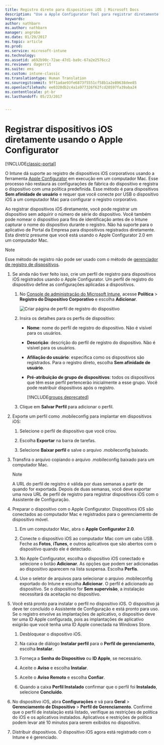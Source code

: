 ```yaml
---
title: Registro direto para dispositivos iOS | Microsoft Docs
description: "Use a Apple Configurator Tool para registrar diretamente dispositivos iOS corporativos com uma política predefinida conectando-os por USB a um computador Mac."
keywords: 
author: nathbarn
ms.author: nathbarn
manager: angrobe
ms.date: 01/29/2017
ms.topic: article
ms.prod: 
ms.service: microsoft-intune
ms.technology: 
ms.assetid: a692b90c-72ae-47d1-ba9c-67a2e2576cc2
ms.reviewer: dagerrit
ms.suite: ems
ms.custom: intune-classic
ms.translationtype: Human Translation
ms.sourcegitcommit: 9ff1adae93fe6873f5551cf58b1a2e89638dee85
ms.openlocfilehash: ee0320db2c4a1a977326f62fcd20597fa39aba24
ms.contentlocale: pt-br
ms.lasthandoff: 05/23/2017


---
```


# <a name="directly-enroll-ios-devices-by-using-apple-configurator"></a>Registrar dispositivos iOS diretamente usando o Apple Configurator

[!INCLUDE[classic-portal](../includes/classic-portal.md)]

O Intune dá suporte ao registro de dispositivos iOS corporativos usando a ferramenta [Apple Configurator](http://go.microsoft.com/fwlink/?LinkId=518017) em execução em um computador Mac. Esse processo não restaura as configurações de fábrica do dispositivo e registra o dispositivo com uma política predefinida. Esse método é para dispositivos **Sem afinidade de usuário** e requer que você conecte por USB o dispositivo iOS a um computador Mac para configurar o registro corporativo.

Ao registrar dispositivos iOS diretamente, você pode registrar um dispositivo sem adquirir o número de série do dispositivo. Você também pode nomear o dispositivo para fins de identificação antes de o Intune capturar o nome do dispositivo durante o registro. Não há suporte para o aplicativo de Portal da Empresa para dispositivos registrados diretamente. Esta diretriz presume que você está usando o Apple Configurator 2.0 em um computador Mac.

>[!NOTE]
>Esse método de registro não pode ser usado com o método de [gerenciador de registro de dispositivos](enroll-corporate-owned-devices-with-the-device-enrollment-manager-in-microsoft-intune.md).

1.  Se ainda não tiver feito isso, crie um perfil de registro para dispositivos iOS registrados usando o Apple Configurator. Um perfil de registro do dispositivo define as configurações aplicadas a dispositivos.

    1.  No [Console de administração do Microsoft Intune](https://manage.microsoft.com), acesse **Política** &gt; **Registro do Dispositivo Corporativo** e escolha **Adicionar**.

        ![Criar página de perfil de registro do dispositivo](../media/pol-sa-corp-enroll.png)

    2.  Insira os detalhes para os perfis de dispositivo:

        -   **Nome**: nome do perfil de registro do dispositivo. Não é visível para os usuários.

        -   **Descrição**: descrição do perfil de registro do dispositivo. Não é visível para os usuários.

        -   **Afiliação do usuário**: especifica como os dispositivos são registrados. Para o registro direto, escolha **Sem afinidade de usuário**.

        -   **Pré-atribuição de grupo de dispositivos**: todos os dispositivos que têm esse perfil pertencerão inicialmente a esse grupo. Você pode reatribuir dispositivos após o registro.

            [!INCLUDE[groups deprecated](../includes/group-deprecation.md)]

    3.  Clique em **Salvar Perfil** para adicionar o perfil.

5.  Exporte um perfil como .mobileconfig para implantar em dispositivos iOS:

    1.   Selecione o perfil de dispositivo que você criou.

    2.   Escolha **Exportar** na barra de tarefas.

    3.   Selecione **Baixar perfil** e salve o arquivo .mobileconfig baixado.

6.  Transfira o arquivo copiando o arquivo .mobileconfig baixado para um computador Mac.
    > [!NOTE]
    > A URL do perfil de registro é válida por duas semanas a partir de quando for exportada. Depois de duas semanas, você deve exportar uma nova URL de perfil de registro para registrar dispositivos iOS com o Assistente de Configuração.

7.  Preparar o dispositivo com o Apple Configurator. Dispositivos iOS são conectados ao computador Mac e registrados para o gerenciamento de dispositivo móvel.

    1.  Em um computador Mac, abra o **Apple Configurator 2.0**.

    2.  Conecte o dispositivo iOS ao computador Mac com um cabo USB. Feche as **Fotos**, **iTunes**, e outros aplicativos que são abertos com o dispositivo quando ele é detectado.

    3.  No Apple Configurator, escolha o dispositivo iOS conectado e selecione o botão **Adicionar**. As opções que podem ser adicionadas ao dispositivo aparecem na lista suspensa. Escolha **Perfis**.

    4.  Use o seletor de arquivos para selecionar o arquivo .mobileconfig exportado do Intune e escolha **Adicionar**. O perfil é adicionado ao dispositivo.  Se o dispositivo for **Sem supervisão**, a instalação necessitará da aceitação no dispositivo.

8.  Você está pronto para instalar o perfil no dispositivo iOS. O dispositivo já deve ter concluído o Assistente de Configuração e está pronto para uso. Se o registro envolve as implantações de aplicativo, o dispositivo deve ter uma ID Apple configurada, pois as implantações de aplicativo exigirão que você tenha uma ID Apple conectada na Windows Store.

    1.  Desbloquear o dispositivo iOS.

    2.  Na caixa de diálogo **Instalar perfil** para o **Perfil de gerenciamento**, escolha **Instalar**.

    3.  Forneça a **Senha do Dispositivo** ou **ID Apple**, se necessário.

    4.  Aceite o **Aviso** e escolha **Instalar**.

    5.  Aceite o **Aviso Remoto** e escolha **Confiar**.

    6.  Quando a caixa **Perfil Instalado** confirmar que o perfil foi **Instalado**, selecione **Concluído**.

9.  No dispositivo iOS, abra **Configurações** e vá para **Geral** &gt; **Gerenciamento de Dispositivo** &gt; **Perfil de Gerenciamento**. Confirme que o perfil de instalação está listado, verifique as restrições de política do iOS e os aplicativos instalados. Aplicativos e restrições de política podem levar até 10 minutos para serem exibidos no dispositivo.

10.  Distribuir dispositivos. O dispositivo iOS agora está registrado com o Intune e é gerenciado.

